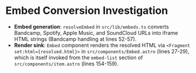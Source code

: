 # Embed Conversion Investigation

- **Embed generation**: `resolveEmbed` in `src/lib/embeds.ts` converts Bandcamp, Spotify, Apple Music, and SoundCloud URLs into iframe HTML strings (Bandcamp handling at lines 52-57).
- **Render sink**: `Embed` component renders the resolved HTML via `<Fragment set:html={resolved.html}>` in `src/components/Embed.astro` (lines 27-29), which is itself invoked from the `embed-list` section of `src/components/item.astro` (lines 154-159).
